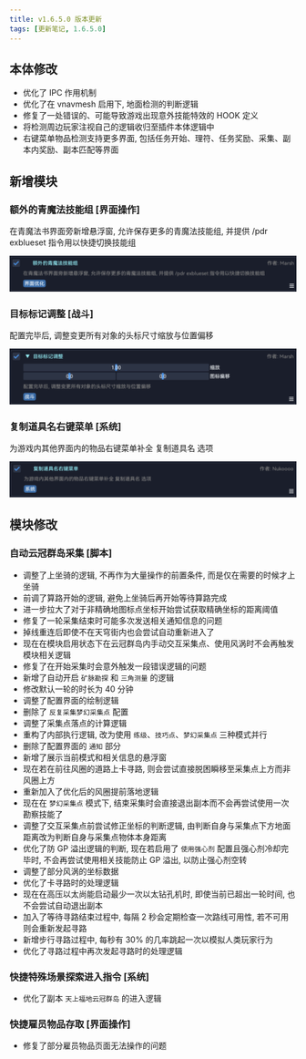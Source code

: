 ```yaml
---
title: v1.6.5.0 版本更新
tags: [更新笔记, 1.6.5.0]
---
```


## 本体修改

- 优化了 IPC 作用机制
- 优化了在 vnavmesh 启用下, 地面检测的判断逻辑
- 修复了一处错误的、可能导致游戏出现意外技能特效的 HOOK 定义
- 将检测周边玩家注视自己的逻辑收归至插件本体逻辑中
- 右键菜单物品检测支持更多界面, 包括任务开始、理符、任务奖励、采集、副本内奖励、副本匹配等界面

## 新增模块

### 额外的青魔法技能组 [界面操作]

在青魔法书界面旁新增悬浮窗, 允许保存更多的青魔法技能组, 并提供 /pdr exblueset 指令用以快捷切换技能组

![ExtraBlueSet](/assets/Changelog/1.6.5.0/ExtraBlueSet.png)

### 目标标记调整 [战斗]

配置完毕后, 调整变更所有对象的头标尺寸缩放与位置偏移

![NameplateIconAdjustment](/assets/Changelog/1.6.5.0/NameplateIconAdjustment.png)

### 复制道具名右键菜单 [系统]

为游戏内其他界面内的物品右键菜单补全 复制道具名 选项

![CopyItemNameContextMenu](/assets/Changelog/1.6.5.0/CopyItemNameContextMenu.png)

## 模块修改

### 自动云冠群岛采集 [脚本]

- 调整了上坐骑的逻辑, 不再作为大量操作的前置条件, 而是仅在需要的时候才上坐骑
- 前调了算路开始的逻辑, 避免上坐骑后再开始等待算路完成
- 进一步拉大了对于非精确地图标点坐标开始尝试获取精确坐标的距离阈值
- 修复了一轮采集结束时可能多次发送相关通知信息的问题
- 掉线重连后即使不在天穹街内也会尝试自动重新进入了
- 现在在模块启用状态下在云冠群岛内手动交互采集点、使用风涡时不会再触发模块相关逻辑
- 修复了在开始采集时会意外触发一段错误逻辑的问题
- 新增了自动开启 `矿脉勘探` 和 `三角测量` 的逻辑
- 修改默认一轮的时长为 40 分钟
- 调整了配置界面的绘制逻辑
- 删除了 `反复采集梦幻采集点` 配置
- 调整了采集点落点的计算逻辑
- 重构了内部执行逻辑, 改为使用 `练级`、`技巧点`、`梦幻采集点` 三种模式并行
- 删除了配置界面的 `通知` 部分
- 新增了展示当前模式和相关信息的悬浮窗
- 现在若在前往风圈的道路上卡寻路, 则会尝试直接脱困瞬移至采集点上方而非风圈上方
- 重新加入了优化后的风圈提前落地逻辑
- 现在在 `梦幻采集点` 模式下, 结束采集时会直接退出副本而不会再尝试使用一次勘察技能了
- 调整了交互采集点前尝试修正坐标的判断逻辑, 由判断自身与采集点下方地面距离改为判断自身与采集点物体本身距离
- 优化了防 GP 溢出逻辑的判断, 现在若启用了 `使用强心剂` 配置且强心剂冷却完毕时, 不会再尝试使用相关技能防止 GP 溢出, 以防止强心剂空转
- 调整了部分风涡的坐标数据
- 优化了卡寻路时的处理逻辑
- 现在在高压以太尚能启动最少一次以太钻孔机时, 即使当前已超出一轮时间, 也不会尝试自动退出副本
- 加入了等待寻路结束过程中, 每隔 2 秒会定期检查一次路线可用性, 若不可用则会重新发起寻路
- 新增步行寻路过程中, 每秒有 30% 的几率跳起一次以模拟人类玩家行为
- 优化了寻路过程中再次发起寻路时的处理逻辑

### 快捷特殊场景探索进入指令 [系统]

- 优化了副本 `天上福地云冠群岛` 的进入逻辑

### 快捷雇员物品存取 [界面操作]

- 修复了部分雇员物品页面无法操作的问题